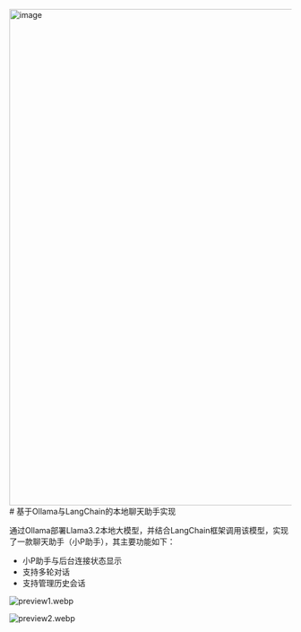 <img width="1920" height="886" alt="image" src="https://github.com/user-attachments/assets/3550b83d-f57a-41c3-ba53-e8722115994c" /># 基于Ollama与LangChain的本地聊天助手实现

通过Ollama部署Llama3.2本地大模型，并结合LangChain框架调用该模型，实现了一款聊天助手（小P助手），其主要功能如下：

- 小P助手与后台连接状态显示
- 支持多轮对话
- 支持管理历史会话

![preview1.webp](https://s4.ezgif.com/tmp/ezgif-4e39f3f03c6264.webp)<br/>

![preview2.webp](https://s4.ezgif.com/tmp/ezgif-4da37c75460f5c.webp)<br/>
